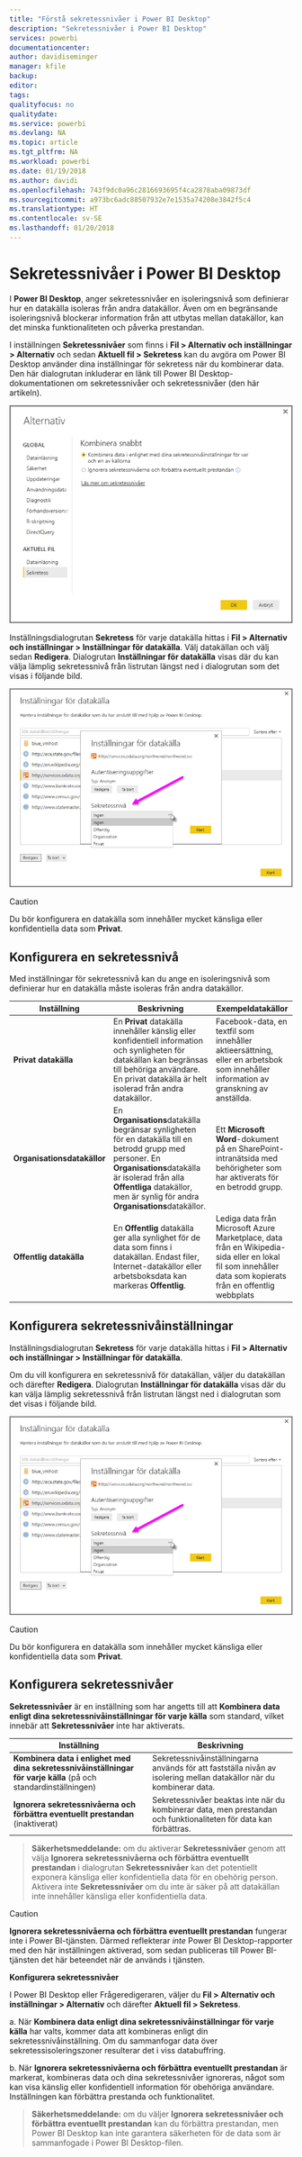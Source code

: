 ```yaml
---
title: "Förstå sekretessnivåer i Power BI Desktop"
description: "Sekretessnivåer i Power BI Desktop"
services: powerbi
documentationcenter: 
author: davidiseminger
manager: kfile
backup: 
editor: 
tags: 
qualityfocus: no
qualitydate: 
ms.service: powerbi
ms.devlang: NA
ms.topic: article
ms.tgt_pltfrm: NA
ms.workload: powerbi
ms.date: 01/19/2018
ms.author: davidi
ms.openlocfilehash: 743f9dc0a96c2816693695f4ca2878aba09873df
ms.sourcegitcommit: a973bc6adc88507932e7e1535a74208e3842f5c4
ms.translationtype: HT
ms.contentlocale: sv-SE
ms.lasthandoff: 01/20/2018
---
```

# <a name="power-bi-desktop-privacy-levels"></a>Sekretessnivåer i Power BI Desktop
I **Power BI Desktop**, anger sekretessnivåer en isoleringsnivå som definierar hur en datakälla isoleras från andra datakällor. Även om en begränsande isoleringsnivå blockerar information från att utbytas mellan datakällor, kan det minska funktionaliteten och påverka prestandan.

I inställningen **Sekretessnivåer** som finns i **Fil > Alternativ och inställningar > Alternativ** och sedan **Aktuell fil > Sekretess** kan du avgöra om Power BI Desktop använder dina inställningar för sekretess när du kombinerar data. Den här dialogrutan inkluderar en länk till Power BI Desktop-dokumentationen om sekretessnivåer och sekretessnivåer (den här artikeln).

![](media/desktop-privacy-levels/desktop_privacylevels1.png)

 Inställningsdialogrutan **Sekretess** för varje datakälla hittas i **Fil > Alternativ och inställningar > Inställningar för datakälla**. Välj datakällan och välj sedan **Redigera**. Dialogrutan **Inställningar för datakälla** visas där du kan välja lämplig sekretessnivå från listrutan längst ned i dialogrutan som det visas i följande bild.

 ![](media/desktop-privacy-levels/desktop_privacylevels2.png)

> [!CAUTION]
> Du bör konfigurera en datakälla som innehåller mycket känsliga eller konfidentiella data som **Privat**.
> 
> 

## <a name="configure-a-privacy-level"></a>Konfigurera en sekretessnivå
Med inställningar för sekretessnivå kan du ange en isoleringsnivå som definierar hur en datakälla måste isoleras från andra datakällor.

| Inställning | Beskrivning | Exempeldatakällor |
| --- | --- | --- |
| **Privat datakälla** |En **Privat** datakälla innehåller känslig eller konfidentiell information och synligheten för datakällan kan begränsas till behöriga användare. En privat datakälla är helt isolerad från andra datakällor. |Facebook-data, en textfil som innehåller aktieersättning, eller en arbetsbok som innehåller information av granskning av anställda. |
| **Organisationsdatakällor** |En **Organisations**datakälla begränsar synligheten för en datakälla till en betrodd grupp med personer. En **Organisations**datakälla är isolerad från alla **Offentliga** datakällor, men är synlig för andra **Organisations**datakällor. |Ett **Microsoft Word**-dokument på en SharePoint-intranätsida med behörigheter som har aktiverats för en betrodd grupp. |
| **Offentlig datakälla** |En **Offentlig** datakälla ger alla synlighet för de data som finns i datakällan. Endast filer, Internet-datakällor eller arbetsboksdata kan markeras **Offentlig**. |Lediga data från Microsoft Azure Marketplace, data från en Wikipedia-sida eller en lokal fil som innehåller data som kopierats från en offentlig webbplats |

## <a name="configure-privacy-level-settings"></a>Konfigurera sekretessnivåinställningar
Inställningsdialogrutan **Sekretess** för varje datakälla hittas i **Fil > Alternativ och inställningar > Inställningar för datakälla**.

Om du vill konfigurera en sekretessnivå för datakällan, väljer du datakällan och därefter **Redigera**. Dialogrutan **Inställningar för datakälla** visas där du kan välja lämplig sekretessnivå från listrutan längst ned i dialogrutan som det visas i följande bild.

![](media/desktop-privacy-levels/desktop_privacylevels2.png)

> [!CAUTION]
> Du bör konfigurera en datakälla som innehåller mycket känsliga eller konfidentiella data som **Privat**.
> 

## <a name="configure-privacy-levels"></a>Konfigurera sekretessnivåer
**Sekretessnivåer** är en inställning som har angetts till att **Kombinera data enligt dina sekretessnivåinställningar för varje källa** som standard, vilket innebär att **Sekretessnivåer** inte har aktiverats.

| Inställning | Beskrivning |
| --- | --- |
| **Kombinera data i enlighet med dina sekretessnivåinställningar för varje källa** (på och standardinställningen) |Sekretessnivåinställningarna används för att fastställa nivån av isolering mellan datakällor när du kombinerar data. |
| **Ignorera sekretessnivåerna och förbättra eventuellt prestandan** (inaktiverat) |Sekretessnivåer beaktas inte när du kombinerar data, men prestandan och funktionaliteten för data kan förbättras. |

> **Säkerhetsmeddelande:** om du aktiverar **Sekretessnivåer** genom att välja **Ignorera sekretessnivåerna och förbättra eventuellt prestandan** i dialogrutan **Sekretessnivåer** kan det potentiellt exponera känsliga eller konfidentiella data för en obehörig person. Aktivera inte **Sekretessnivåer** om du inte är säker på att datakällan inte innehåller känsliga eller konfidentiella data.
> 
> 

> [!CAUTION]
> **Ignorera sekretessnivåerna och förbättra eventuellt prestandan** fungerar inte i Power BI-tjänsten. Därmed reflekterar *inte* Power BI Desktop-rapporter med den här inställningen aktiverad, som sedan publiceras till Power BI-tjänsten det här beteendet när de används i tjänsten.
> 

**Konfigurera sekretessnivåer**

I Power BI Desktop eller Frågeredigeraren, väljer du **Fil > Alternativ och inställningar > Alternativ** och därefter **Aktuell fil > Sekretess**.

a. När **Kombinera data enligt dina sekretessnivåinställningar för varje källa** har valts, kommer data att kombineras enligt din sekretessnivåinställning. Om du sammanfogar data över sekretessisoleringszoner resulterar det i viss databuffring.

b. När **Ignorera sekretessnivåerna och förbättra eventuellt prestandan** är markerat, kombineras data och dina sekretessnivåer ignoreras, något som kan visa känslig eller konfidentiell information för obehöriga användare. Inställningen kan förbättra prestanda och funktionalitet.

> **Säkerhetsmeddelande:** om du väljer **Ignorera sekretessnivåer och förbättra eventuellt prestandan** kan du förbättra prestandan, men Power BI Desktop kan inte garantera säkerheten för de data som är sammanfogade i Power BI Desktop-filen.
> 
> 

